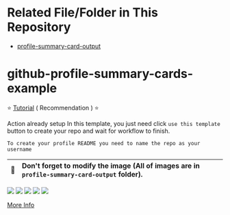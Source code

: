 # Related File/Folder in This Repository
- [profile-summary-card-output](https://github.com/andre-fajar-n/andre-fajar-n/blob/master/profile-summary-card-output)

# github-profile-summary-cards-example

:star: [Tutorial](https://github.com/vn7n24fzkq/github-profile-summary-cards/wiki/Toturial) ( Recommendation ) :star:

Action already setup In this template, you just need click `use this template` button to create your repo and wait for workflow to finish.

```To create your profile README you need to name the repo as your username```

| :bell: | Don't forget to modify the image (All of images are in `profile-summary-card-output` folder). |
| :-------: | :-------------------------------------------------------------------------------------------------------- |

[![](https://github.com/andre-fajar-n/andre-fajar-n/blob/master/profile-summary-card-output/github/0-profile-details.svg)](https://github.com/andre-fajar-n/andre-fajar-n/blob/master/profile-summary-card-output/github)
[![](https://github.com/andre-fajar-n/andre-fajar-n/blob/master/profile-summary-card-output/github/1-repos-per-language.svg)](https://github.com/andre-fajar-n/andre-fajar-n/blob/master/profile-summary-card-output/github) [![](https://github.com/andre-fajar-n/andre-fajar-n/blob/master/profile-summary-card-output/github/2-most-commit-language.svg)](https://github.com/andre-fajar-n/andre-fajar-n/blob/master/profile-summary-card-output/github)
[![](https://github.com/andre-fajar-n/andre-fajar-n/blob/master/profile-summary-card-output/github/3-stats.svg)](https://github.com/andre-fajar-n/andre-fajar-n/blob/master/profile-summary-card-output/github) [![](https://github.com/andre-fajar-n/andre-fajar-n/blob/master/profile-summary-card-output/github/4-productive-time.svg)](https://github.com/andre-fajar-n/andre-fajar-n/blob/master/profile-summary-card-output/github)

[More Info](https://github.com/vn7n24fzkq/github-profile-summary-cards)